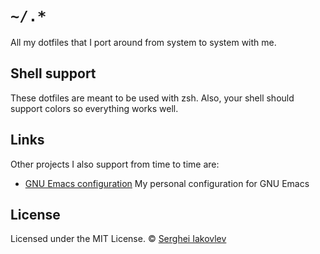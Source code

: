 # `~/.*`

All my dotfiles that I port around from system to system with me.

## Shell support

These dotfiles are meant to be used with zsh.  Also, your shell should support
colors so everything works well.

## Links

Other projects I also support from time to time are:

- [GNU Emacs configuration][emacs.d] My personal configuration for GNU Emacs

## License

Licensed under the MIT License.  © [Serghei Iakovlev][github]

[emacs.d]: https://github.com/sergeyklay/.emacs.d
[github]: https://github.com/sergeyklay
